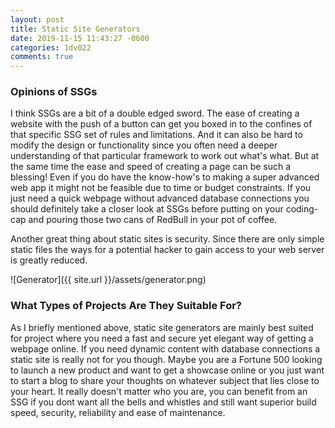 ```yaml
---
layout: post
title: Static Site Generators
date: 2019-11-15 11:43:27 -0600
categories: 1dv022
comments: true
---
```


### Opinions of SSGs

I think SSGs are a bit of a double edged sword. The ease of creating a website with the push of a button can get you boxed in to the confines of that specific SSG set of rules and limitations. And it can also be hard to modify the design or functionality since you often need a deeper understanding of that particular framework to work out what's what. But at the same time the ease and speed of creating a page can be such a blessing! Even if you do have the know-how's to making a super advanced web app it might not be feasible due to time or budget constraints. If you just need a quick webpage without advanced database connections you should definitely take a closer look at SSGs before putting on your coding-cap and pouring those two cans of RedBull in your pot of coffee.

Another great thing about static sites is security. Since there are only simple static files the ways for a potential hacker to gain access to your web server is greatly reduced.

![Generator]({{ site.url }}/assets/generator.png)

### What Types of Projects Are They Suitable For?

As I briefly mentioned above, static site generators are mainly best suited for project where you need a fast and secure yet elegant way of getting a webpage online. If you need dynamic content with database connections a static site is really not for you though. Maybe you are a Fortune 500 looking to launch a new product and want to get a showcase online or you just want to start a blog to share your thoughts on whatever subject that lies close to your heart. It really doesn't matter who you are, you can benefit from an SSG if you dont want all the bells and whistles and still want superior build speed, security, reliability and ease of maintenance.
